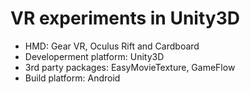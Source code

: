 # VR experiments in Unity3D
* HMD: Gear VR, Oculus Rift and Cardboard 
* Developerment platform: Unity3D 
* 3rd party packages: EasyMovieTexture, GameFlow  
* Build platform: Android

